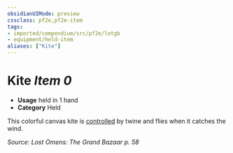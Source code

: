 ```yaml
---
obsidianUIMode: preview
cssclass: pf2e,pf2e-item
tags:
- imported/compendium/src/pf2e/lotgb
- equipment/held-item
aliases: ["Kite"]
---
```

# Kite *Item 0*  

- **Usage** held in 1 hand
- **Category** Held

This colorful canvas kite is [controlled](conditions.md#Controlled) by twine and flies when it catches the wind.

*Source: Lost Omens: The Grand Bazaar p. 58*